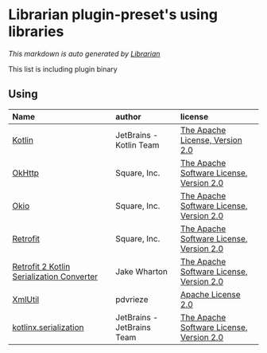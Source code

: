 # Librarian plugin-preset's using libraries
*This markdown is auto generated by [Librarian](https://github.com/MeilCli/Librarian)*

This list is including plugin binary

## Using
|Name|author|license|
|:--|:--|:--|
|[Kotlin](https://kotlinlang.org/)|JetBrains - Kotlin Team|[The Apache License, Version 2.0](http://www.apache.org/licenses/LICENSE-2.0.txt)|
|[OkHttp](https://square.github.io/okhttp/)|Square, Inc.|[The Apache Software License, Version 2.0](http://www.apache.org/licenses/LICENSE-2.0.txt)|
|[Okio](https://github.com/square/okio/)|Square, Inc.|[The Apache Software License, Version 2.0](http://www.apache.org/licenses/LICENSE-2.0.txt)|
|[Retrofit](https://github.com/square/retrofit)|Square, Inc.|[The Apache Software License, Version 2.0](http://www.apache.org/licenses/LICENSE-2.0.txt)|
|[Retrofit 2 Kotlin Serialization Converter](https://github.com/JakeWharton/retrofit2-kotlinx-serialization-converter/)|Jake Wharton|[The Apache Software License, Version 2.0](http://www.apache.org/licenses/LICENSE-2.0.txt)|
|[XmlUtil](https://github.com/pdvrieze/xmlutil)|pdvrieze|[Apache License 2.0](https://github.com/pdvrieze/xmlutil/blob/master/COPYING)|
|[kotlinx.serialization](https://github.com/Kotlin/kotlinx.serialization)|JetBrains - JetBrains Team|[The Apache Software License, Version 2.0](http://www.apache.org/licenses/LICENSE-2.0.txt)|
